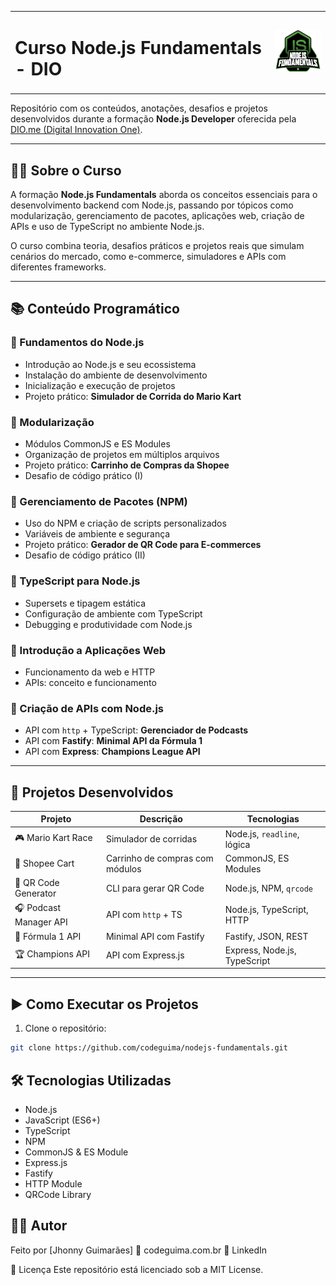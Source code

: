 <table>
  <tr>
    <td>
      <h1>Curso Node.js Fundamentals - DIO</h1>
    </td>
    <td align="right">
      <img src="download3.webp" alt="Node.js Logo" width="100"/>
    </td>
  </tr>
</table>

Repositório com os conteúdos, anotações, desafios e projetos desenvolvidos durante a formação **Node.js Developer** oferecida pela [DIO.me (Digital Innovation One)](https://dio.me).

---

## 🧑‍🏫 Sobre o Curso

A formação **Node.js Fundamentals** aborda os conceitos essenciais para o desenvolvimento backend com Node.js, passando por tópicos como modularização, gerenciamento de pacotes, aplicações web, criação de APIs e uso de TypeScript no ambiente Node.js.

O curso combina teoria, desafios práticos e projetos reais que simulam cenários do mercado, como e-commerce, simuladores e APIs com diferentes frameworks.

---

## 📚 Conteúdo Programático

### 🔹 Fundamentos do Node.js

- Introdução ao Node.js e seu ecossistema
- Instalação do ambiente de desenvolvimento
- Inicialização e execução de projetos
- Projeto prático: **Simulador de Corrida do Mario Kart**

### 🔹 Modularização

- Módulos CommonJS e ES Modules
- Organização de projetos em múltiplos arquivos
- Projeto prático: **Carrinho de Compras da Shopee**
- Desafio de código prático (I)

### 🔹 Gerenciamento de Pacotes (NPM)

- Uso do NPM e criação de scripts personalizados
- Variáveis de ambiente e segurança
- Projeto prático: **Gerador de QR Code para E-commerces**
- Desafio de código prático (II)

### 🔹 TypeScript para Node.js

- Supersets e tipagem estática
- Configuração de ambiente com TypeScript
- Debugging e produtividade com Node.js

### 🔹 Introdução a Aplicações Web

- Funcionamento da web e HTTP
- APIs: conceito e funcionamento

### 🔹 Criação de APIs com Node.js

- API com `http` + TypeScript: **Gerenciador de Podcasts**
- API com **Fastify**: **Minimal API da Fórmula 1**
- API com **Express**: **Champions League API**

---

## 🚀 Projetos Desenvolvidos

| Projeto | Descrição | Tecnologias |
|--------|-----------|-------------|
| 🎮 Mario Kart Race | Simulador de corridas | Node.js, `readline`, lógica |
| 🛒 Shopee Cart | Carrinho de compras com módulos | CommonJS, ES Modules |
| 🔗 QR Code Generator | CLI para gerar QR Code | Node.js, NPM, `qrcode` |
| 🎧 Podcast Manager API | API com `http` + TS | Node.js, TypeScript, HTTP |
| 🏁 Fórmula 1 API | Minimal API com Fastify | Fastify, JSON, REST |
| 🏆 Champions API | API com Express.js | Express, Node.js, TypeScript |

---

## ▶️ Como Executar os Projetos

1. Clone o repositório:

```bash
git clone https://github.com/codeguima/nodejs-fundamentals.git
```

## 🛠 Tecnologias Utilizadas

- Node.js
- JavaScript (ES6+)
- TypeScript
- NPM
- CommonJS & ES Module
- Express.js
- Fastify
- HTTP Module
- QRCode Library

## 👨‍💻 Autor
Feito por [Jhonny Guimarães]
🔗 codeguima.com.br
💼 LinkedIn

📌 Licença
Este repositório está licenciado sob a MIT License.

